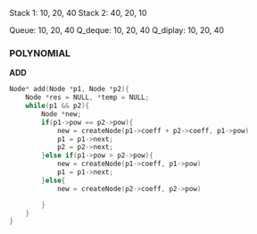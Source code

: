 Stack 1: 10, 20, 40
Stack 2: 40, 20, 10

Queue: 10, 20, 40
Q_deque: 10, 20, 40
Q_diplay: 10, 20, 40

### POLYNOMIAL

**ADD**

```c
Node* add(Node *p1, Node *p2){
    Node *res = NULL, *temp = NULL;
    while(p1 && p2){
        Node *new;
        if(p1->pow == p2->pow){
            new = createNode(p1->coeff + p2->coeff, p1->pow)
            p1 = p1->next;
            p2 = p2->next;
        }else if(p1->pow > p2->pow){
            new = createNode(p1->coeff, p1->pow)
            p1 = p1->next;
        }else{
            new = createNode(p2->coeff, p2->pow)

        }
    }
}

```
